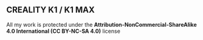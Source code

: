## CREALITY K1 / K1 MAX

All my work is protected under the **Attribution-NonCommercial-ShareAlike 4.0 International (CC BY-NC-SA 4.0)** license
